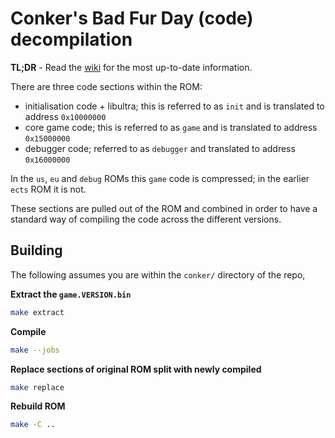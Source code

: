 # Conker's Bad Fur Day (code) decompilation

**TL;DR** - Read the [wiki](https://github.com/shishkabob27/conker/wiki) for the most up-to-date information.

There are three code sections within the ROM:
 - initialisation code + libultra; this is referred to as `init` and is translated to address `0x10000000`
 - core game code; this is referred to as `game` and is translated to address `0x15000000`
 - debugger code; referred to as `debugger` and translated to address `0x16000000`

In the `us`, `eu` and `debug` ROMs this `game` code is compressed; in the earlier `ects` ROM it is not.

These sections are pulled out of the ROM and combined in order to have a standard way of compiling the code across the different versions.

## Building

The following assumes you are within the `conker/` directory of the repo,

**Extract the `game.VERSION.bin`**

```sh
make extract
```

**Compile**

```sh
make --jobs
```

**Replace sections of original ROM split with newly compiled**

```sh
make replace
```

**Rebuild ROM**
```sh
make -C ..
```

